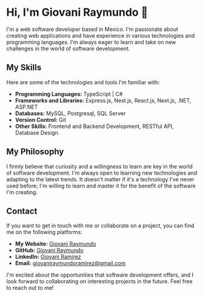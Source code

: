 # Hi, I'm Giovani Raymundo 👋

I'm a web software developer based in Mexico. I'm passionate about creating web applications and have experience in various technologies and programming languages. I'm always eager to learn and take on new challenges in the world of software development.

## My Skills

Here are some of the technologies and tools I'm familiar with:

- **Programming Languages:** TypeScript | C#
- **Frameworks and Libraries:** Express.js, Nest.js, React.js, Next.js, .NET, ASP.NET
- **Databases:** MySQL, Postgresql, SQL Server
- **Version Control:** Git
- **Other Skills:** Frontend and Backend Development, RESTful API, Database Design.

## My Philosophy

I firmly believe that curiosity and a willingness to learn are key in the world of software development. I'm always open to learning new technologies and adapting to the latest trends. It doesn't matter if it's a technology I've never used before; I'm willing to learn and master it for the benefit of the software I'm creating.

## Contact

If you want to get in touch with me or collaborate on a project, you can find me on the following platforms:

- **My Website:** [Giovani Raymundo](https://giovaniraymundo.com/)
- **GitHub:** [Giovani Raymundo](https://github.com/GiovaniRaymundo)
- **LinkedIn:** [Giovani Ramirez](https://www.linkedin.com/in/kevingiovani/)
- **Email:** giovaniraymundoramirez@gmail.com

I'm excited about the opportunities that software development offers, and I look forward to collaborating on interesting projects in the future. Feel free to reach out to me!

